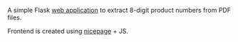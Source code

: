 A simple Flask [web application](https://jw30.pythonanywhere.com) to extract 8-digit product numbers from PDF files.

Frontend is created using [nicepage](https://nicepage.com) + JS.
